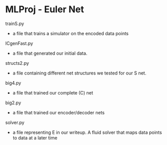 # MLProj - Euler Net

trainS.py
- a file that trains a simulator on the encoded data points

ICgenFast.py
- a file that generated our initial data. 

structs2.py
- a file containing different net structures we tested for our S net.

big4.py
- a file that trained our complete (C) net

big2.py
- a file that trained our encoder/decoder nets 
 
solver.py
- a file representing E in our writeup. A fluid solver that maps data points
to data at a later time
